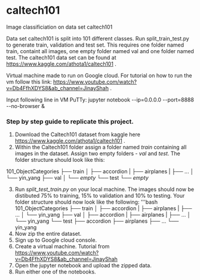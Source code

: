 # caltech101
Image classificiation on data set caltech101

Data set caltech101 is split into 101 different classes. Run split_train_test.py to generate train, validation and test set. This requires one folder named train, containt all images, one empty folder named val and one folder named test.
The caltech101 data set can be found at https://www.kaggle.com/athota1/caltech101 .

Virtual machine made to run on Google cloud. For tutorial on how to run the vm follow this link: https://www.youtube.com/watch?v=Db4FfhXDYS8&ab_channel=JinayShah .

Input following line in VM PuTTy: jupyter notebook --ip=0.0.0.0 --port=8888 --no-browser &

### Step by step guide to replicate this project. ###

1. Download the Caltech101 dataset from kaggle here https://www.kaggle.com/athota1/caltech101 .
2. Within the Caltech101 folder assign a folder named *train* containing all images in the dataset. Assign two empty folders - *val* and *test*. The folder structure should look like this:

101_ObjectCategories
├── train
│   ├── accordion
|   ├── airplanes
|   ├── ...
│   └── yin_yang
├── val
│   └── *empty*
└── test
    └── *empty*


3. Run *split_test_train.py* on your local machine. The images should now be distibuted 75% to training, 15% to validation and 10% to testing. Your folder structure should now look like the following:
'''bash
101_ObjectCategories
├── train
│   ├── accordion
|   ├── airplanes
|   ├── ...
│   └── yin_yang
├── val
│   ├── accordion
|   ├── airplanes
|   ├── ...
│   └── yin_yang
└── test
    ├── accordion
    ├── airplanes
    ├── ...
    └── yin_yang
4. Now zip the entire dataset.
5. Sign up to Google cloud console.
6. Create a virtual machine. Tutorial from https://www.youtube.com/watch?v=Db4FfhXDYS8&ab_channel=JinayShah
7. Open the jupyter notebook and upload the zipped data.
8. Run either one of the notebooks.